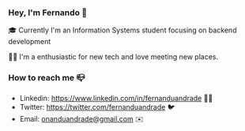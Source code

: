 ### Hey, I'm Fernando 👋  

🎓 Currently I'm an Information Systems student focusing on backend development

🙍‍♂️ I'm a enthusiastic for new tech and love meeting new places.

### How to reach me 📪

- Linkedin: https://www.linkedin.com/in/fernanduandrade 👨‍💼
- Twitter: https://twitter.com/fernanduandrade 🐦
- Email: onanduandrade@gmail.com ✉️
